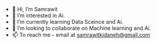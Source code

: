 - 👋 Hi, I’m Samrawit
- 👀 I’m interested in Ai.
- 🌱 I’m currently learning Data Sceince and Ai.
- 💞️ I’m looking to collaborate on Machine learning and Ai.
- 📫 To reach me - email at samrawitkidaneh@gmail.com


<!---
Samri-A/Samri-A is a ✨ special ✨ repository because its `README.md` (this file) appears on your GitHub profile.
You can click the Preview link to take a look at your changes.
--->
